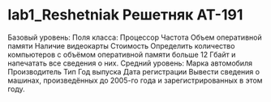 # lab1_Reshetniak Решетняк АТ-191
Базовый уровень:
Поля класса:  Процессор
              Частота
              Объем оперативной памяти
              Наличие видеокарты
              Стоимость
Определить количество компьютеров с объёмом
оперативной памяти больше 12 Гбайт и напечатать
все сведения о них.
Средний уровень: Марка автомобиля
                 Производитель
                 Тип
                 Год выпуска
                 Дата регистрации
Вывести сведения о машинах, произведённых до 2005-го
года и зарегистрированных в этом году.
